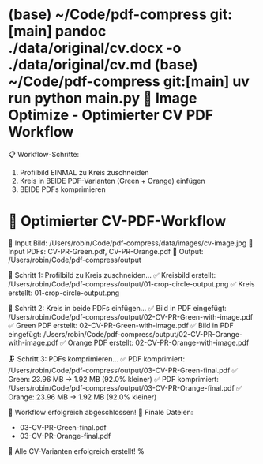 (base) ~/Code/pdf-compress git:[main]
pandoc ./data/original/cv.docx -o ./data/original/cv.md
(base) ~/Code/pdf-compress git:[main]
uv run python main.py
🎯 Image Optimize - Optimierter CV PDF Workflow
==================================================
📋 Workflow-Schritte:
1. Profilbild EINMAL zu Kreis zuschneiden
2. Kreis in BEIDE PDF-Varianten (Green + Orange) einfügen
3. BEIDE PDFs komprimieren

🎯 Optimierter CV-PDF-Workflow
==================================================
📁 Input Bild: /Users/robin/Code/pdf-compress/data/images/cv-image.jpg
📁 Input PDFs: CV-PR-Green.pdf, CV-PR-Orange.pdf
📁 Output: /Users/robin/Code/pdf-compress/output

📸 Schritt 1: Profilbild zu Kreis zuschneiden...
✅ Kreisbild erstellt: /Users/robin/Code/pdf-compress/output/01-crop-circle-output.png
✅ Kreis erstellt: 01-crop-circle-output.png

📄 Schritt 2: Kreis in beide PDFs einfügen...
✅ Bild in PDF eingefügt: /Users/robin/Code/pdf-compress/output/02-CV-PR-Green-with-image.pdf
✅ Green PDF erstellt: 02-CV-PR-Green-with-image.pdf
✅ Bild in PDF eingefügt: /Users/robin/Code/pdf-compress/output/02-CV-PR-Orange-with-image.pdf
✅ Orange PDF erstellt: 02-CV-PR-Orange-with-image.pdf

🗜️ Schritt 3: PDFs komprimieren...
✅ PDF komprimiert: /Users/robin/Code/pdf-compress/output/03-CV-PR-Green-final.pdf
✅ Green: 23.96 MB → 1.92 MB (92.0% kleiner)
✅ PDF komprimiert: /Users/robin/Code/pdf-compress/output/03-CV-PR-Orange-final.pdf
✅ Orange: 23.96 MB → 1.92 MB (92.0% kleiner)

🎉 Workflow erfolgreich abgeschlossen!
📁 Finale Dateien:
- 03-CV-PR-Green-final.pdf
- 03-CV-PR-Orange-final.pdf

🎉 Alle CV-Varianten erfolgreich erstellt!
%  